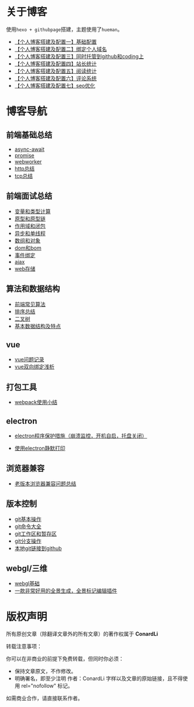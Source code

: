 # 关于博客

使用```hexo + githubpage```搭建，主题使用了```hueman```。

- [【个人博客搭建及配置一】基础配置](https://www.lisq.xyz/2018/01/01/%E3%80%90%E4%B8%AA%E4%BA%BA%E5%8D%9A%E5%AE%A2%E6%90%AD%E5%BB%BA%E5%8F%8A%E9%85%8D%E7%BD%AE%E4%B8%80%E3%80%91%E5%9F%BA%E7%A1%80%E9%85%8D%E7%BD%AE/)
- [【个人博客搭建及配置二】绑定个人域名](https://www.lisq.xyz/2018/01/01/%E3%80%90%E4%B8%AA%E4%BA%BA%E5%8D%9A%E5%AE%A2%E6%90%AD%E5%BB%BA%E5%8F%8A%E9%85%8D%E7%BD%AE%E4%BA%8C%E3%80%91%E7%BB%91%E5%AE%9A%E4%B8%AA%E4%BA%BA%E5%9F%9F%E5%90%8D/)
- [【个人博客搭建及配置三】同时托管到github和coding上](https://www.lisq.xyz/2018/01/02/%E3%80%90%E4%B8%AA%E4%BA%BA%E5%8D%9A%E5%AE%A2%E6%90%AD%E5%BB%BA%E5%8F%8A%E9%85%8D%E7%BD%AE%E4%B8%89%E3%80%91%E5%90%8C%E6%97%B6%E6%89%98%E7%AE%A1%E5%88%B0github%E5%92%8Ccoding%E4%B8%8A/)
- [【个人博客搭建及配置四】站长统计](https://www.lisq.xyz/2018/01/02/%E3%80%90%E4%B8%AA%E4%BA%BA%E5%8D%9A%E5%AE%A2%E6%90%AD%E5%BB%BA%E5%8F%8A%E9%85%8D%E7%BD%AE%E5%9B%9B%E3%80%91%E7%AB%99%E9%95%BF%E7%BB%9F%E8%AE%A1/)
- [【个人博客搭建及配置五】阅读统计](https://www.lisq.xyz/2018/01/02/%E3%80%90%E4%B8%AA%E4%BA%BA%E5%8D%9A%E5%AE%A2%E6%90%AD%E5%BB%BA%E5%8F%8A%E9%85%8D%E7%BD%AE%E4%BA%94%E3%80%91%E9%98%85%E8%AF%BB%E7%BB%9F%E8%AE%A1/)
- [【个人博客搭建及配置六】评论系统](https://www.lisq.xyz/2018/01/02/%E3%80%90%E4%B8%AA%E4%BA%BA%E5%8D%9A%E5%AE%A2%E6%90%AD%E5%BB%BA%E5%8F%8A%E9%85%8D%E7%BD%AE%E5%85%AD%E3%80%91%E8%AF%84%E8%AE%BA%E7%B3%BB%E7%BB%9F/)
- [【个人博客搭建及配置七】seo优化](https://www.lisq.xyz/2018/01/05/%E3%80%90%E4%B8%AA%E4%BA%BA%E5%8D%9A%E5%AE%A2%E6%90%AD%E5%BB%BA%E5%8F%8A%E9%85%8D%E7%BD%AE%E4%B8%83%E3%80%91seo%E4%BC%98%E5%8C%96/)

# 博客导航

## 前端基础总结

- [async-await](https://www.lisq.xyz/2018/02/06/async-await/)
- [promise](https://www.lisq.xyz/2018/01/29/promise/)
- [webworker](https://www.lisq.xyz/2018/02/07/webworker/)
- [http总结](https://www.lisq.xyz/2018/12/07/http%E6%80%BB%E7%BB%93/)
- [tcp总结](https://conardli.github.io/2018/12/08/TCP%E6%80%BB%E7%BB%93/) 

## 前端面试总结

- [变量和类型计算](https://www.lisq.xyz/2017/12/27/%E5%89%8D%E7%AB%AF%E9%9D%A2%E8%AF%95-%E5%8F%98%E9%87%8F%E5%92%8C%E7%B1%BB%E5%9E%8B%E8%AE%A1%E7%AE%97/)
- [原型和原型链](https://www.lisq.xyz/2018/11/08/%E3%80%90%E5%89%8D%E7%AB%AF%E9%9D%A2%E8%AF%95%E3%80%91%E5%8E%9F%E5%9E%8B%E5%92%8C%E5%8E%9F%E5%9E%8B%E9%93%BE/)
- [作用域和闭包](https://www.lisq.xyz/2018/01/20/%E3%80%90%E5%89%8D%E7%AB%AF%E9%9D%A2%E8%AF%95%E3%80%91%E4%BD%9C%E7%94%A8%E5%9F%9F%E5%92%8C%E9%97%AD%E5%8C%85/)
- [异步和单线程](https://www.lisq.xyz/2018/01/22/%E3%80%90%E5%89%8D%E7%AB%AF%E9%9D%A2%E8%AF%95%E3%80%91%E5%BC%82%E6%AD%A5%E5%92%8C%E5%8D%95%E7%BA%BF%E7%A8%8B/)
- [数组和对象](https://www.lisq.xyz/2018/02/26/%E3%80%90%E5%89%8D%E7%AB%AF%E9%9D%A2%E8%AF%95%E3%80%91%E6%95%B0%E7%BB%84%E5%92%8C%E5%AF%B9%E8%B1%A1/)
- [dom和bom](https://www.lisq.xyz/2018/03/02/%E3%80%90%E5%89%8D%E7%AB%AF%E9%9D%A2%E8%AF%95%E3%80%91dom%E5%92%8Cbom)
- [事件绑定](https://www.lisq.xyz/2018/03/14/%E3%80%90%E5%89%8D%E7%AB%AF%E9%9D%A2%E8%AF%95%E3%80%91%E4%BA%8B%E4%BB%B6%E7%BB%91%E5%AE%9A/)
- [ajax](https://www.lisq.xyz/2018/03/18/%E3%80%90%E5%89%8D%E7%AB%AF%E9%9D%A2%E8%AF%95%E3%80%91ajax/)
- [web存储](https://www.lisq.xyz/2018/03/20/%E3%80%90%E5%89%8D%E7%AB%AF%E9%9D%A2%E8%AF%95%E3%80%91web%E5%AD%98%E5%82%A8/)


## 算法和数据结构

- [前端常见算法](https://www.lisq.xyz/2017/11/09/%E5%89%8D%E7%AB%AF%E5%B8%B8%E8%A7%81%E7%AE%97%E6%B3%95/)
- [排序总结](https://www.lisq.xyz/2017/11/05/%E6%8E%92%E5%BA%8F%E6%80%BB%E7%BB%93/)
- [二叉树](https://www.lisq.xyz/2017/11/03/%E4%BA%8C%E5%8F%89%E6%A0%91/)
- [基本数据结构及特点](https://www.lisq.xyz/2017/11/02/%E5%9F%BA%E6%9C%AC%E6%95%B0%E6%8D%AE%E7%BB%93%E6%9E%84%E5%8F%8A%E7%89%B9%E7%82%B9/)

## vue
- [vue问题记录](https://www.lisq.xyz/2017/12/24/vue%E9%97%AE%E9%A2%98%E8%AE%B0%E5%BD%95/)
- [vue双向绑定浅析](https://www.lisq.xyz/2017/12/02/vue%E5%8F%8C%E5%90%91%E7%BB%91%E5%AE%9A%E6%B5%85%E6%9E%90/)

## 打包工具

- [webpack使用小结](https://www.lisq.xyz/2017/12/06/webpack%E5%B0%8F%E7%BB%93/)

## electron

- [electron程序保护措施（崩溃监控，开机自启，托盘关闭）](https://www.lisq.xyz/2018/11/07/electron%E7%A8%8B%E5%BA%8F%E4%BF%9D%E6%8A%A4%E6%8E%AA%E6%96%BD%EF%BC%88%E5%B4%A9%E6%BA%83%E7%9B%91%E6%8E%A7%EF%BC%8C%E5%BC%80%E6%9C%BA%E8%87%AA%E5%90%AF%EF%BC%8C%E6%89%98%E7%9B%98%E5%85%B3%E9%97%AD%EF%BC%89/)

- [使用electron静默打印](https://www.lisq.xyz/2018/11/01/%E4%BD%BF%E7%94%A8electron%E9%9D%99%E9%BB%98%E6%89%93%E5%8D%B0/)


## 浏览器兼容

- [老版本浏览器兼容问题总结](https://www.lisq.xyz/2017/10/28/%E8%80%81%E7%89%88%E6%9C%AC%E6%B5%8F%E8%A7%88%E5%99%A8%E5%85%BC%E5%AE%B9%E9%97%AE%E9%A2%98%E6%80%BB%E7%BB%93/)

## 版本控制

- [git基本操作](https://www.lisq.xyz/2018/09/08/git%E5%9F%BA%E6%9C%AC%E6%93%8D%E4%BD%9C/)
- [git命令大全](https://www.lisq.xyz/2018/09/08/git%E5%91%BD%E4%BB%A4%E5%A4%A7%E5%85%A8/)
- [git工作区和暂存区](https://www.lisq.xyz/2018/09/08/git%E5%B7%A5%E4%BD%9C%E5%8C%BA%E5%92%8C%E6%9A%82%E5%AD%98%E5%8C%BA/)
- [git分支操作](https://www.lisq.xyz/2017/10/21/git%E5%88%86%E6%94%AF%E6%93%8D%E4%BD%9C/)
- [本地git链接到github](https://www.lisq.xyz/2017/09/20/%E6%9C%AC%E5%9C%B0git%E9%93%BE%E6%8E%A5%E5%88%B0github/)


## webgl/三维

- [webgl基础](https://www.lisq.xyz/2017/07/09/webgl%E5%9F%BA%E7%A1%80/)
- [一款非常好用的全景生成，全景标记编辑插件](https://www.lisq.xyz/2017/08/24/%E4%B8%80%E6%AC%BE%E9%9D%9E%E5%B8%B8%E5%A5%BD%E7%94%A8%E7%9A%84%E5%85%A8%E6%99%AF%E7%94%9F%E6%88%90%EF%BC%8C%E5%85%A8%E6%99%AF%E6%A0%87%E8%AE%B0%E7%BC%96%E8%BE%91%E6%8F%92%E4%BB%B6/)



# 版权声明

所有原创文章（除翻译文章外的所有文章）的著作权属于 **ConardLi**

转载注意事项：

你可以在非商业的前提下免费转载，但同时你必须：

- 保持文章原文，不作修改。
- 明确署名，即至少注明 作者：ConardLi 字样以及文章的原始链接，且不得使用 rel="nofollow" 标记。

如需商业合作，请直接联系作者。